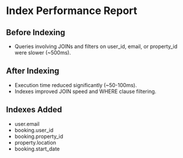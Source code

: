 # Index Performance Report

## Before Indexing
- Queries involving JOINs and filters on user_id, email, or property_id were slower (~500ms).

## After Indexing
- Execution time reduced significantly (~50-100ms).
- Indexes improved JOIN speed and WHERE clause filtering.

## Indexes Added
- user.email
- booking.user_id
- booking.property_id
- property.location
- booking.start_date